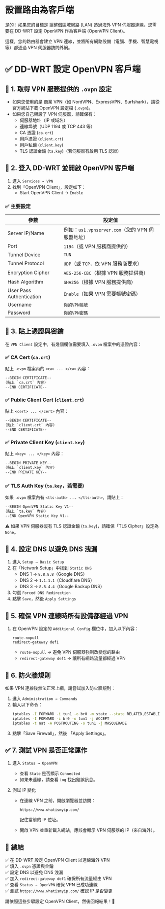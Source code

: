 # 設置路由為客戶端

是的！如果您的目標是 讓整個區域網路 (LAN) 透過海外 VPN 伺服器連線，您需要在 DD-WRT 設定 OpenVPN 作為客戶端 (OpenVPN Client)。

這樣，您的路由器會建立 VPN 連線，並將所有網路設備（電腦、手機、智慧電視等）都通過 VPN 伺服器訪問外網。



# ✅ DD-WRT 設定 OpenVPN 客戶端
## 🔹 1. 取得 VPN 服務提供的 `.ovpn` 設定
- 如果您使用的是 商業 VPN（如 NordVPN、ExpressVPN、Surfshark），請從官方網站下載 OpenVPN 設定檔 (`.ovpn`)。
- 如果您自己架設了 VPN 伺服器，請確保有：
  - 伺服器地址（IP 或域名）
  - 連線埠號（UDP 1194 或 TCP 443 等）
  - CA 憑證 (`ca.crt`)
  - 用戶憑證 (`client.crt`)
  - 用戶私鑰 (`client.key`)
  - TLS 認證金鑰 (`ta.key`)（若伺服器有啟用 TLS 認證）



## 🔹 2. 登入 DD-WRT 並開啟 OpenVPN 客戶端
1. 進入 `Services → VPN`
2. 找到「OpenVPN Client」，設定如下：
   - Start OpenVPN Client → `Enable`

### ✅ 主要設定
| 參數             | 設定值 |
|--|-|
| Server IP/Name | 例如：`us1.vpnserver.com`（您的 VPN 伺服器地址） |
| Port | `1194`（或 VPN 服務商提供的） |
| Tunnel Device | `TUN` |
| Tunnel Protocol | `UDP`（或 `TCP`，依 VPN 服務商要求） |
| Encryption Cipher | `AES-256-CBC`（根據 VPN 服務提供商） |
| Hash Algorithm | `SHA256`（根據 VPN 服務提供商） |
| User Pass Authentication | `Enable`（如果 VPN 需要帳號密碼） |
| Username | `你的VPN帳號` |
| Password | `你的VPN密碼` |



## 🔹 3. 貼上憑證與密鑰
在 `VPN Client` 設定中，有幾個欄位需要填入 `.ovpn` 檔案中的憑證內容：

### ✅ CA Cert (`ca.crt`)
貼上 `.ovpn` 檔案內的 `<ca> ... </ca>` 內容：
```txt
--BEGIN CERTIFICATE--
(貼上 `ca.crt` 內容)
--END CERTIFICATE--
```

### ✅ Public Client Cert (`client.crt`)
貼上 `<cert> ... </cert>` 內容：
```txt
--BEGIN CERTIFICATE--
(貼上 `client.crt` 內容)
--END CERTIFICATE--
```

### ✅ Private Client Key (`client.key`)
貼上 `<key> ... </key>` 內容：
```txt
--BEGIN PRIVATE KEY--
(貼上 `client.key` 內容)
--END PRIVATE KEY--
```

### ✅ TLS Auth Key (`ta.key`，若需要)
如果 `.ovpn` 檔案內有 `<tls-auth> ... </tls-auth>`，請貼上：
```txt
--BEGIN OpenVPN Static Key V1--
(貼上 `ta.key` 內容)
--END OpenVPN Static Key V1--
```

⚠ 如果 VPN 伺服器沒有 TLS 認證金鑰 (`ta.key`)，請確保「TLS Cipher」設定為 `None`。



## 🔹 4. 設定 DNS 以避免 DNS 洩漏
1. 進入 `Setup → Basic Setup`
2. 在「Network Setup」中找到 `Static DNS`
   - DNS 1 → `8.8.8.8`（Google DNS）
   - DNS 2 → `1.1.1.1`（Cloudflare DNS）
   - DNS 3 → `8.8.4.4`（Google Backup DNS）
3. 勾選 `Forced DNS Redirection`
4. 點擊 `Save`，然後 `Apply Settings`



## 🔹 5. 確保 VPN 連線時所有設備都經過 VPN
1. 在 OpenVPN 設定的 `Additional Config` 欄位中，加入以下內容：
   ```
   route-nopull
   redirect-gateway def1
   ```
   - `route-nopull` → 避免 VPN 伺服器強制改變您的路由
   - `redirect-gateway def1` → 讓所有網路流量都經過 VPN



## 🔹 6. 防火牆規則
如果 VPN 連線後無法正常上網，請嘗試加入防火牆規則：
1. 進入 `Administration → Commands`
2. 輸入以下命令：
   ```sh
   iptables -I FORWARD -i tun1 -o br0 -m state --state RELATED,ESTABLISHED -j ACCEPT
   iptables -I FORWARD -i br0 -o tun1 -j ACCEPT
   iptables -t nat -A POSTROUTING -o tun1 -j MASQUERADE
   ```
3. 點擊「Save Firewall」，然後 「Apply Settings」。



## ✅ 7. 測試 VPN 是否正常運作
1. 進入 `Status → OpenVPN`
   - 查看 `State` 是否顯示 `Connected`
   - 如果未連線，請查看 `Log` 找出錯誤訊息。

2. 測試 IP 變化
   - 在連線 VPN 之前，開啟瀏覽器並訪問：
     ```
     https://www.whatismyip.com/
     ```
     記住當前的 IP 位址。

   - 開啟 VPN 並重新載入網站，應該會顯示 VPN 伺服器的 IP（來自海外）。



## 📌 總結
✅ 在 DD-WRT 設定 OpenVPN Client 以連線海外 VPN  
✅ 填入 `.ovpn` 憑證與金鑰  
✅ 設定 DNS 以避免 DNS 洩漏  
✅ 加入 `redirect-gateway def1` 確保所有流量經由 VPN  
✅ 查看 `Status → OpenVPN` 確保 VPN 已成功連線  
✅ 測試 `https://www.whatismyip.com/` 確認 IP 是否變更

請依照這些步驟設定 OpenVPN Client，然後回報結果！🚀